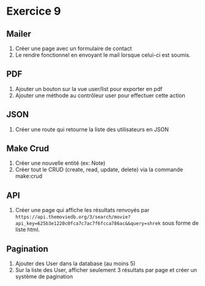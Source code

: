 # Exercice 9

## Mailer

1. Créer une page avec un formulaire de contact
2. Le rendre fonctionnel en envoyant le mail lorsque celui-ci est soumis.

## PDF

1. Ajouter un bouton sur la vue user/list pour exporter en pdf
2. Ajouter une méthode au contrôleur user pour effectuer cette action

## JSON
1. Créer une route qui retourne la liste des utilisateurs en JSON

## Make Crud
1. Créer une nouvelle entité (ex: Note)
2. Créer tout le CRUD (create, read, update, delete) via la commande make:crud

## API
1. Créer une page qui affiche les résultats renvoyés par
`https://api.themoviedb.org/3/search/movie?api_key=625b3e1220c0fca7c7ac7f6fcca786ac&&query=shrek`
sous forme de liste html.

## Pagination
1. Ajouter des User dans la database (au moins 5)
2. Sur la liste des User, afficher seulement 3 résultats par page et créer un système de pagination
